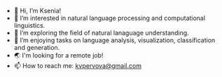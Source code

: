 - 👋 Hi, I’m Ksenia!
- 👀 I’m interested in natural language processing and computational linguistics.
- 🌱 I’m exploring the field of natural lanaguage understanding.
- 💞️ I’m enjoying tasks on language analysis, visualization, classification and generation.
- 🌏 I'm looking for a remote job!
- 📫 How to reach me: kvpervova@gmail.com

